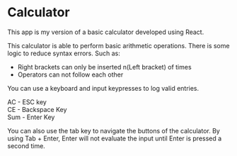 # Calculator

This app is my version of a basic calculator developed using React.

This calculator is able to perform basic arithmetic operations. There is some logic to reduce syntax errors. Such as:

<ul>
  <li>Right brackets can only be inserted n(Left bracket) of times</li>
  <li>Operators can not follow each other</li>
</ul>

You can use a keyboard and input keypresses to log valid entries.

AC - ESC key <br>
CE - Backspace Key <br>
Sum - Enter Key <br>

You can also use the tab key to navigate the buttons of the calculator. By using Tab + Enter, Enter will not evaluate the input until Enter is pressed a second time.
